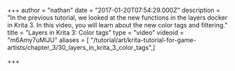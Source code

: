 +++
author = "nathan"
date = "2017-01-20T07:54:29.000Z"
description = "In the previous tutorial, we looked at the new functions in the layers docker in Krita 3. In this video, you will learn about the new color tags and filtering."
title = "Layers in Krita 3: Color tags"
type = "video"
videoid = "m6Amy7uMlJU"
aliases = [ "/tutorial/art/krita-tutorial-for-game-artists/chapter_3/30_layers_in_krita_3_color_tags",]

+++